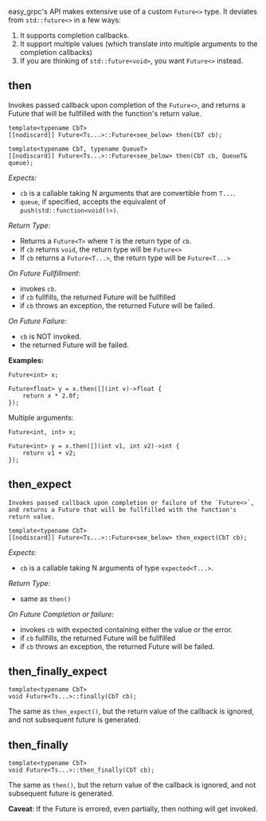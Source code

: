 easy_grpc's API makes extensive use of a custom `Future<>` type. It deviates from `std::future<>` in a few ways:

1. It supports completion callbacks.
2. It support multiple values (which translate into multiple arguments to the completion callbacks)
3. If you are thinking of `std::future<void>`, you want `Future<>` instead.

## then

Invokes passed callback upon completion of the `Future<>`, and returns a Future that will be fullfilled with the function's return value.

    template<typename CbT> 
    [[nodiscard]] Future<Ts...>::Future<see_below> then(CbT cb);

    template<typename CbT, typename QueueT> 
    [[nodiscard]] Future<Ts...>::Future<see_below> then(CbT cb, QueueT& queue);

*Expects:* 

- `cb` is a callable taking N arguments that are convertible from `T...`.
- `queue`, if specified, accepts the equivalent of `push(std::function<void()>)`.

*Return Type:*

- Returns a `Future<T>` where `T` is the return type of `cb`.
- If `cb` returns `void`, the return type will be `Future<>`
- If `cb` returns a `Future<T...>`, the return type will be `Future<T...>` 

*On Future Fullfillment:* 

- invokes `cb`.
- if `cb` fullfills, the returned Future will be fullfilled
- if `cb` throws an exception, the returned Future will be failed.

*On Future Failure:* 

- `cb` is NOT invoked.
- the returned Future will be failed.

**Examples:**

    Future<int> x;

    Future<float> y = x.then([](int v)->float { 
        return x * 2.0f; 
    });

Multiple arguments:

    Future<int, int> x;

    Future<int> y = x.then([](int v1, int v2)->int { 
        return v1 + v2;
    });


## then_expect
    
    Invokes passed callback upon completion or failure of the `Future<>`, and returns a Future that will be fullfilled with the function's return value.

    template<typename CbT> 
    [[nodiscard]] Future<Ts...>::Future<see_below> then_expect(CbT cb);

*Expects:* 

- `cb` is a callable taking N arguments of type `expected<T...>`.

*Return Type:*

- same as `then()`

*On Future Completion or failure:* 

- invokes `cb` with expected containing either the value or the error.
- if `cb` fullfills, the returned Future will be fullfilled
- if `cb` throws an exception, the returned Future will be failed.

## then_finally_expect

    template<typename CbT> 
    void Future<Ts...>::finally(CbT cb);

The same as `then_expect()`, but the return value of the callback is ignored, and not subsequent future is generated.

## then_finally

    template<typename CbT> 
    void Future<Ts...>::then_finally(CbT cb);

The same as `then()`, but the return value of the callback is ignored, and not subsequent future is generated.

**Caveat**: If the Future is errored, even partially, then nothing will get invoked.

